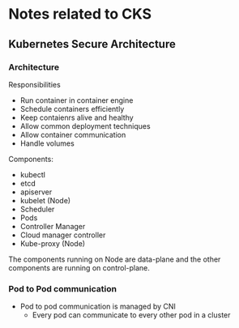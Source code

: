 # Notes related to CKS

## Kubernetes Secure Architecture

### Architecture

Responsibilities 
 - Run container in container engine
 - Schedule containers efficiently
 - Keep contaienrs alive and healthy
 - Allow common deployment techniques
 - Allow container communication
 - Handle volumes

Components:
- kubectl
- etcd
- apiserver
- kubelet (Node)
- Scheduler
- Pods
- Controller Manager
- Cloud manager controller
- Kube-proxy (Node)

The components running on Node are data-plane and the other components are running on control-plane.

### Pod to Pod communication
- Pod to pod communication is managed by CNI
    - Every pod can communicate to every other pod in a cluster
    